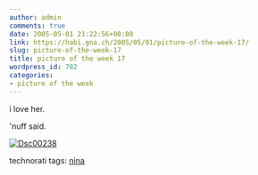 ```yaml
---
author: admin
comments: true
date: 2005-05-01 21:22:56+00:00
link: https://habi.gna.ch/2005/05/01/picture-of-the-week-17/
slug: picture-of-the-week-17
title: picture of the week 17
wordpress_id: 782
categories:
- picture of the week
---
```



i love her.
  
'nuff said.



[![Dsc00238](https://habi.gna.ch/blog/images/DSC00238-tm.jpg)](https://habi.gna.ch/blog/images/DSC00238.jpg)


technorati tags: [nina](http://technorati.com/tag/nina)
